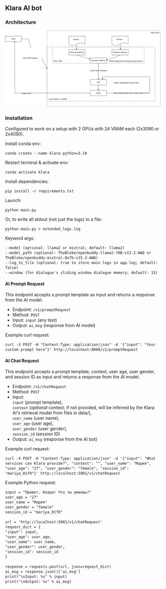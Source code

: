 ## Klara AI bot

### Architecture

<img src="./data/KlaraAI bot architecture.svg">

### Installation

Configured to work on a setup with 2 GPUs with 24 VRAM each (2x3090 or 2x4090).

Install conda env:
```
conda create --name klara python=3.10
```
Restart terminal & activate env:
```
conda activate klara
```

Install dependencies:
```
pip install -r requirements.txt
```

Launch:
```
python main.py
```
Or, to write all stdout (not just the logs) to a file:
```
python main.py > extended_logs.log
```
Keyword args:
```
--model (optional: llama2 or mixtral; default: llama2)
--model_path (optional: TheBloke/openbuddy-llama2-70B-v13.2-AWQ or TheBloke/openbuddy-mixtral-8x7b-v15.2-AWQ)
--log_to_file (optional: true to store main logs in app.log; default: false)
--window (for dialogue's sliding window dialogue memory; default: 15)
```

#### AI Prompt Request

This endpoint accepts a prompt template as input and returns a response from the AI model.

*   Endpoint: `/v1/promptRequest`
*   Method: `POST`
*   Input: `input` (any text)
*   Output: `ai_msg` (response from AI model)

Example curl request:

```
curl -X POST -H "Content-Type: application/json" -d '{"input": "Your custom prompt here"}' http://localhost:8000/v1/promptRequest
```

#### AI Chat Request

This endpoint accepts a prompt template, context, user age, user gender, and session ID as input and returns a response from the AI model.

*   Endpoint: `/v1/chatRequest`
*   Method: `POST`
*   Input:  
    `input` (prompt template),  
    `context` (_optional_ context; if not provided, will be inferred by the Klara AI's retrieval model from files in data/),  
    `user_name` (user name),  
    `user_age` (user age),  
    `user_gender` (user gender),  
    `session_id` (session ID)
*   Output: `ai_msg` (response from the AI bot)

Example curl request:

```
curl -X POST -H "Content-Type: application/json" -d '{"input": "What services can Klara provide?", "context": "", "user_name": "Мария", "user_age": "27", "user_gender": "female", "session_id": "mariya_01f0"}' http://localhost:5001/v1/chatRequest
```
Example Python request:
```
input = "Привет, Клара! Что ты умеешь?"
user_age = "27"
user_name = "Мария"
user_gender = "female"
session_id = "mariya_01f0"

url = 'http://localhost:5001/v1/chatRequest'
request_dict = {
"input": input,
"user_age": user_age,
"user_name": user_name,
"user_gender": user_gender,
"session_id": session_id
}

response = requests.post(url, json=request_dict)
ai_msg = response.json()['ai_msg']
print("\nInput: %s" % input)
print("\nOutput: %s" % ai_msg)
```
